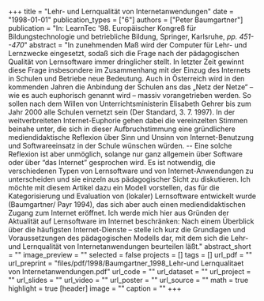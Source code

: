+++
title = "Lehr- und Lernqualität von Internetanwendungen"
date = "1998-01-01"
publication_types = ["6"]
authors = ["Peter Baumgartner"]
publication = "In: LearnTec '98. Europäischer Kongreß für Bildungstechnologie und betriebliche Bildung, Springer, Karlsruhe, _pp. 451--470_"
abstract = "In zunehmenden Maß wird der Computer für Lehr- und Lernzwecke eingesetzt, sodaß sich die Frage nach der pädagogischen Qualität von Lernsoftware immer dringlicher stellt. In letzter Zeit gewinnt diese Frage insbesondere im Zusammenhang mit der Einzug des Internets in Schulen und Betriebe neue Bedeutung. Auch in Österreich wird in den kommenden Jahren die Anbindung der Schulen ans das „Netz der Netze“ – wie es auch euphorisch genannt wird – massiv vorangetrieben werden. So sollen nach dem Willen von Unterrichtsministerin Elisabeth Gehrer bis zum Jahr 2000 alle Schulen vernetzt sein (Der Standard, 3. 7. 1997). In der weitverbreiteten Internet-Euphorie gehen dabei die vereinzelten Stimmen beinahe unter, die sich in dieser Aufbruchstimmung eine gründlichere mediendidaktische Reflexion über Sinn und Unsinn von Internet-Benutzung und Softwareeinsatz in der Schule wünschen würden. -- Eine solche Reflexion ist aber unmöglich, solange nur ganz allgemein über Software oder über “das Internet” gesprochen wird. Es ist notwendig, die verschiedenen Typen von Lernsoftware und von Internet-Anwendungen zu unterscheiden und sie einzeln aus pädagogischer Sicht zu diskutieren. Ich möchte mit diesem Artikel dazu ein Modell vorstellen, das für die Kategorisierung und Evaluation von (lokaler) Lernsoftware entwickelt wurde (Baumgartner/ Payr 1994), das sich aber auch einen mediendidaktischen Zugang zum Internet eröffnet. Ich werde mich hier aus Gründen der Aktualität auf Lernsoftware im Internet beschränken: Nach einem Überblick über die häufigsten Internet-Dienste – stelle ich kurz die Grundlagen und Voraussetzungen des pädagogischen Modells dar, mit dem sich die Lehr- und Lernqualität von Internetanwendungen beurteilen läßt."
abstract_short = ""
image_preview = ""
selected = false
projects = []
tags = []
url_pdf = ""
url_preprint = "files/pdf/1998/Baumgartner_1998_Lehr-und Lernqualitaet von Internetanwendungen.pdf"
url_code = ""
url_dataset = ""
url_project = ""
url_slides = ""
url_video = ""
url_poster = ""
url_source = ""
math = true
highlight = true
[header]
image = ""
caption = ""
+++
